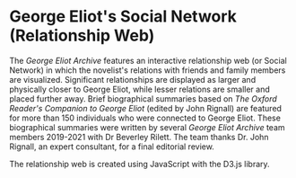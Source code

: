 # George Eliot's Social Network (Relationship Web)  

The _George Eliot Archive_ features an interactive relationship web (or Social Network)
in which the novelist's relations with friends and family members are visualized. 
Significant relationships are displayed as larger and physically closer to George Eliot, 
while lesser relations are smaller and placed further away. 
Brief biographical summaries based on _The Oxford Reader's Companion to George Eliot_ (edited by John Rignall) 
are featured for more than 150 individuals who were connected to George Eliot. 
These biographical summaries were written by several _George Eliot Archive_ team members 2019-2021 with Dr Beverley Rilett. 
The team thanks Dr. John Rignall, an expert consultant, for a final editorial review. 

The relationship web is created using JavaScript with the D3.js library.
